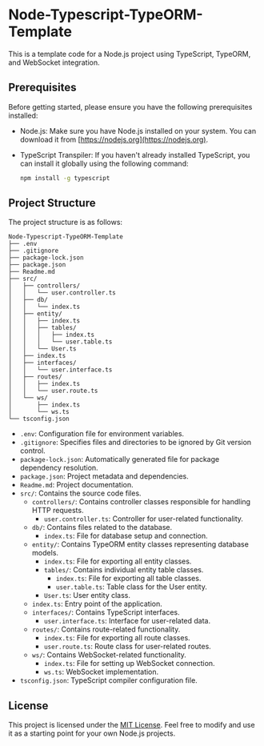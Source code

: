 Node-Typescript-TypeORM-Template
==============================

This is a template code for a Node.js project using TypeScript, TypeORM, and WebSocket integration.

Prerequisites
-------------

Before getting started, please ensure you have the following prerequisites installed:

- Node.js: Make sure you have Node.js installed on your system. You can download it from [https://nodejs.org](https://nodejs.org).

- TypeScript Transpiler: If you haven't already installed TypeScript, you can install it globally using the following command:

  ```bash
  npm install -g typescript
  ```

Project Structure
-----------------

The project structure is as follows:

```
Node-Typescript-TypeORM-Template
├── .env
├── .gitignore
├── package-lock.json
├── package.json
├── Readme.md
├── src/
│   ├── controllers/
│   │   └── user.controller.ts
│   ├── db/
│   │   └── index.ts
│   ├── entity/
│   │   ├── index.ts
│   │   ├── tables/
│   │   │   ├── index.ts
│   │   │   └── user.table.ts
│   │   └── User.ts
│   ├── index.ts
│   ├── interfaces/
│   │   └── user.interface.ts
│   ├── routes/
│   │   ├── index.ts
│   │   └── user.route.ts
│   └── ws/
│       ├── index.ts
│       └── ws.ts
└── tsconfig.json
```

- `.env`: Configuration file for environment variables.
- `.gitignore`: Specifies files and directories to be ignored by Git version control.
- `package-lock.json`: Automatically generated file for package dependency resolution.
- `package.json`: Project metadata and dependencies.
- `Readme.md`: Project documentation.
- `src/`: Contains the source code files.
  - `controllers/`: Contains controller classes responsible for handling HTTP requests.
    - `user.controller.ts`: Controller for user-related functionality.
  - `db/`: Contains files related to the database.
    - `index.ts`: File for database setup and connection.
  - `entity/`: Contains TypeORM entity classes representing database models.
    - `index.ts`: File for exporting all entity classes.
    - `tables/`: Contains individual entity table classes.
      - `index.ts`: File for exporting all table classes.
      - `user.table.ts`: Table class for the User entity.
    - `User.ts`: User entity class.
  - `index.ts`: Entry point of the application.
  - `interfaces/`: Contains TypeScript interfaces.
    - `user.interface.ts`: Interface for user-related data.
  - `routes/`: Contains route-related functionality.
    - `index.ts`: File for exporting all route classes.
    - `user.route.ts`: Route class for user-related routes.
  - `ws/`: Contains WebSocket-related functionality.
    - `index.ts`: File for setting up WebSocket connection.
    - `ws.ts`: WebSocket implementation.
- `tsconfig.json`: TypeScript compiler configuration file.

License
-------

This project is licensed under the [MIT License](LICENSE). Feel free to modify and use it as a starting point for your own Node.js projects.